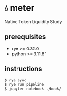 # 💧 meter

Native Token Liquidity Study

## prerequisites

- rye >= 0.32.0
- python >= 3.11.8"

## instructions

```console
$ rye sync
$ rye run pipeline
$ jupyter notebook ./book/
```
